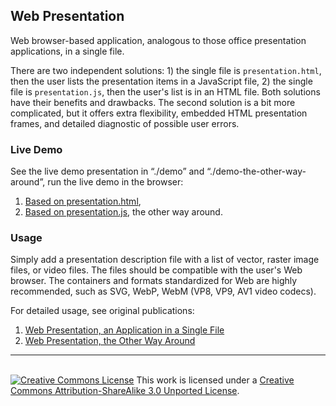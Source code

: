 ## Web Presentation

Web browser-based application, analogous to those office presentation applications, in a single file.

There are two independent solutions: 1) the single file is `presentation.html`, then the user lists the presentation items in a JavaScript file, 2) the single file is `presentation.js`, then the user's list is in an HTML file. Both solutions have their benefits and drawbacks. The second solution is a bit more complicated, but it offers extra flexibility, embedded HTML presentation frames, and detailed diagnostic of possible user errors.
### Live Demo

See the live demo presentation in &ldquo;./demo&rdquo; and &ldquo;./demo-the-other-way-around&rdquo;, run the live demo in the browser:
1. [Based on presentation.html](https://SAKryukov.github.io/web-presentation/demo/),
1. [Based on presentation.js](https://SAKryukov.github.io/web-presentation/demo-the-other-way-around/), the other way around.

### Usage

Simply add a presentation description file with a list of vector, raster image files, or video files. The files should be compatible with the user's Web browser. The containers and formats standardized for Web are highly recommended, such as SVG, WebP, WebM (VP8, VP9, AV1 video codecs).

For detailed usage, see original publications:
1. [Web Presentation, an Application in a Single File](https://www.codeproject.com/Articles/5286790/Web-Presentation)
1. [Web Presentation, the Other Way Around](https://www.codeproject.com/Articles/5290221/Web-Presentation-the-Other-Way-Around)

----

<br/><a rel="license" href="http://creativecommons.org/licenses/by-sa/3.0/"><img alt="Creative Commons License" style="border-width:0" src="https://i.creativecommons.org/l/by-sa/3.0/88x31.png" /></a> This work is licensed under a <a rel="license" href="http://creativecommons.org/licenses/by-sa/3.0/">Creative Commons Attribution-ShareAlike 3.0 Unported License</a>.
